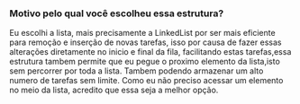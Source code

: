 <h3>Motivo pelo qual você escolheu essa estrutura?</h3>
Eu escolhi a lista, mais precisamente a LinkedList por ser mais eficiente para remoção e inserção de novas tarefas, isso por causa de fazer essas alterações diretamente no inicio e final da fila, 
facilitando estas tarefas,essa estrutura tambem permite que eu pegue o proximo elemento da lista,isto sem percorrer por toda a lista. Tambem podendo armazenar um alto numero de tarefas sem limite. 
Como eu não preciso acessar um elemento no meio da lista, acredito que essa seja a melhor opção.
